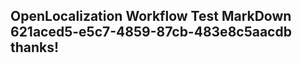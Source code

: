 <properties
ms.topic="hero-topic"
ms.test1="hero-topic"
ms.test2="test"/>

## OpenLocalization Workflow Test MarkDown 621aced5-e5c7-4859-87cb-483e8c5aacdb thanks!
